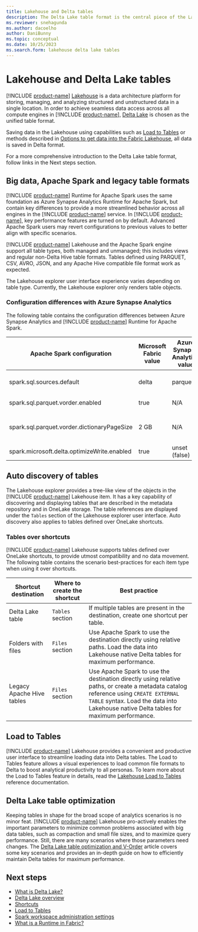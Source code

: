 ```yaml
---
title: Lakehouse and Delta tables
description: The Delta Lake table format is the central piece of the Lakehouse.
ms.reviewer: snehagunda
ms.author: dacoelho
author: DaniBunny
ms.topic: conceptual
ms.date: 10/25/2023
ms.search.form: lakehouse delta lake tables
---
```


# Lakehouse and Delta Lake tables

[!INCLUDE [product-name](../includes/product-name.md)] [Lakehouse](lakehouse-overview.md) is a data architecture platform for storing, managing, and analyzing structured and unstructured data in a single location. In order to achieve seamless data access across all compute engines in [!INCLUDE [product-name](../includes/product-name.md)], [Delta Lake](/azure/synapse-analytics/spark/apache-spark-what-is-delta-lake) is chosen as the unified table format.

Saving data in the Lakehouse using capabilities such as [Load to Tables](load-to-tables.md) or methods described in [Options to get data into the Fabric Lakehouse](load-data-lakehouse.md), all data is saved in Delta format.

For a more comprehensive introduction to the Delta Lake table format, follow links in the Next steps section.

## Big data, Apache Spark and legacy table formats

[!INCLUDE [product-name](../includes/product-name.md)] Runtime for Apache Spark uses the same foundation as Azure Synapse Analytics Runtime for Apache Spark, but contain key differences to provide a more streamlined behavior across all engines in the [!INCLUDE [product-name](../includes/product-name.md)] service. In [!INCLUDE [product-name](../includes/product-name.md)], key performance features are turned on by default. Advanced Apache Spark users may revert configurations to previous values to better align with specific scenarios.

[!INCLUDE [product-name](../includes/product-name.md)] Lakehouse and the Apache Spark engine support all table types, both managed and unmanaged; this includes views and regular non-Delta Hive table formats. Tables defined using PARQUET, CSV, AVRO, JSON, and any Apache Hive compatible file format work as expected.

The Lakehouse explorer user interface experience varies depending on table type. Currently, the Lakehouse explorer only renders table objects.

### Configuration differences with Azure Synapse Analytics

The following table contains the configuration differences between Azure Synapse Analytics and [!INCLUDE [product-name](../includes/product-name.md)] Runtime for Apache Spark.

|Apache Spark configuration|Microsoft Fabric value|Azure Synapse Analytics value|Notes|
|---------|---------|---------|---------|
|spark.sql.sources.default|delta|parquet|Default table format|
|spark.sql.parquet.vorder.enabled|true|N/A|V-Order writer|
|spark.sql.parquet.vorder.dictionaryPageSize|2 GB|N/A|Dictionary page size limit for V-Order|
|spark.microsoft.delta.optimizeWrite.enabled|true|unset (false)|Optimize Write|

## Auto discovery of tables

The Lakehouse explorer provides a tree-like view of the objects in the [!INCLUDE [product-name](../includes/product-name.md)] Lakehouse item. It has a key capability of discovering and displaying tables that are described in the metadata repository and in OneLake storage. The table references are displayed under the ```Tables``` section of the Lakehouse explorer user interface. Auto discovery also applies to tables defined over OneLake shortcuts.

### Tables over shortcuts

[!INCLUDE [product-name](../includes/product-name.md)] Lakehouse supports tables defined over OneLake shortcuts, to provide utmost compatibility and no data movement. The following table contains the scenario best-practices for each item type when using it over shortcuts.

|Shortcut destination|Where to create the shortcut|Best practice|
|---------|---------|---------|
|Delta Lake table|```Tables``` section|If multiple tables are present in the destination, create one shortcut per table.|
|Folders with files|```Files``` section|Use Apache Spark to use the destination directly using relative paths. Load the data into Lakehouse native Delta tables for maximum performance.|
|Legacy Apache Hive tables|```Files``` section|Use Apache Spark to use the destination directly using relative paths, or create a metadata catalog reference using ```CREATE EXTERNAL TABLE``` syntax. Load the data into Lakehouse native Delta tables for maximum performance.|

## Load to Tables

[!INCLUDE [product-name](../includes/product-name.md)] Lakehouse provides a convenient and productive user interface to streamline loading data into Delta tables. The Load to Tables feature allows a visual experiences to load common file formats to Delta to boost analytical productivity to all personas. To learn more about the Load to Tables feature in details, read the [Lakehouse Load to Tables](load-to-tables.md) reference documentation.

## Delta Lake table optimization

Keeping tables in shape for the broad scope of analytics scenarios is no minor feat. [!INCLUDE [product-name](../includes/product-name.md)] Lakehouse pro-actively enables the important parameters to minimize common problems associated with big data tables, such as compaction and small file sizes, and to maximize query performance. Still, there are many scenarios where those parameters need changes. The [Delta Lake table optimization and V-Order](delta-optimization-and-v-order.md) article covers some key scenarios and provides an in-depth guide on how to efficiently maintain Delta tables for maximum performance.

## Next steps

- [What is Delta Lake?](/azure/synapse-analytics/spark/apache-spark-what-is-delta-lake)
- [Delta Lake overview](/azure/synapse-analytics/spark/apache-spark-delta-lake-overview?pivots=programming-language-python)
- [Shortcuts](lakehouse-shortcuts.md)
- [Load to Tables](load-to-tables.md)
- [Spark workspace administration settings](workspace-admin-settings.md)
- [What is a Runtime in Fabric?](runtime.md)
